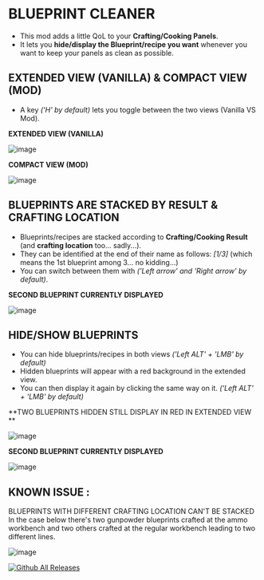 # BLUEPRINT CLEANER

* This mod adds a little QoL to your **Crafting/Cooking Panels**.
* It lets you **hide/display the Blueprint/recipe you want** whenever you want to keep your panels as clean as possible.

## EXTENDED VIEW (VANILLA) & COMPACT VIEW (MOD)

* A key *('H' by default)* lets you toggle between the two views (Vanilla VS Mod).


**EXTENDED VIEW (VANILLA)**

![image](https://github.com/user-attachments/assets/3489b8e5-c159-49e9-b208-de0817f20bf1)

**COMPACT VIEW (MOD)**

![image](https://github.com/user-attachments/assets/4506fcfd-f3e0-4965-a52a-9757d3d33f33)

## BLUEPRINTS ARE STACKED BY RESULT & CRAFTING LOCATION
* Blueprints/recipes are stacked according to **Crafting/Cooking Result** (and **crafting location** too... sadly...).
* They can be identified at the end of their name as follows: *[1/3]* (which means the 1st blueprint among 3... no kidding...)
* You can switch between them with *('Left arrow' and 'Right arrow' by default)*.

**SECOND BLUEPRINT CURRENTLY DISPLAYED**

![image](https://github.com/user-attachments/assets/9d3c7a17-7a5a-49c1-913c-7ca1db4978f2)

## HIDE/SHOW BLUEPRINTS
* You can hide blueprints/recipes in both views *('Left ALT' + 'LMB' by default)*
* Hidden blueprints will appear with a red background in the extended view.
* You can then display it again by clicking the same way on it. *('Left ALT' + 'LMB' by default)*

**TWO BLUEPRINTS HIDDEN STILL DISPLAY IN RED IN EXTENDED VIEW **

![image](https://github.com/user-attachments/assets/0bd54555-6009-4a17-8b64-28e2eeaa0c77)

**SECOND BLUEPRINT CURRENTLY DISPLAYED**

![image](https://github.com/user-attachments/assets/2fac716d-895b-461b-a495-6121aae59a31)

## KNOWN ISSUE :

BLUEPRINTS WITH DIFFERENT CRAFTING LOCATION CAN'T BE STACKED
In the case below there's two gunpowder blueprints crafted at the ammo workbench and two others crafted at the regular workbench leading to two different lines.

![image](https://github.com/user-attachments/assets/2385e2a8-5b0e-4c2b-9f71-751c34bdfab7)


[![Github All Releases](https://img.shields.io/github/downloads/RomainDeschampsFR/BlueprintCleaner/total.svg)]()

